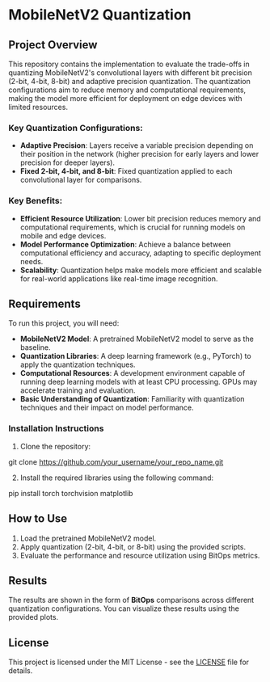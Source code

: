 # MobileNetV2 Quantization

## Project Overview

This repository contains the implementation to evaluate the trade-offs in quantizing MobileNetV2's convolutional layers with different bit precision (2-bit, 4-bit, 8-bit) and adaptive precision quantization. The quantization configurations aim to reduce memory and computational requirements, making the model more efficient for deployment on edge devices with limited resources.

### Key Quantization Configurations:
- **Adaptive Precision**: Layers receive a variable precision depending on their position in the network (higher precision for early layers and lower precision for deeper layers).
- **Fixed 2-bit, 4-bit, and 8-bit**: Fixed quantization applied to each convolutional layer for comparisons.

### Key Benefits:
- **Efficient Resource Utilization**: Lower bit precision reduces memory and computational requirements, which is crucial for running models on mobile and edge devices.
- **Model Performance Optimization**: Achieve a balance between computational efficiency and accuracy, adapting to specific deployment needs.
- **Scalability**: Quantization helps make models more efficient and scalable for real-world applications like real-time image recognition.

## Requirements

To run this project, you will need:
- **MobileNetV2 Model**: A pretrained MobileNetV2 model to serve as the baseline.
- **Quantization Libraries**: A deep learning framework (e.g., PyTorch) to apply the quantization techniques.
- **Computational Resources**: A development environment capable of running deep learning models with at least CPU processing. GPUs may accelerate training and evaluation.
- **Basic Understanding of Quantization**: Familiarity with quantization techniques and their impact on model performance.

### Installation Instructions

1. Clone the repository:


git clone https://github.com/your_username/your_repo_name.git



2. Install the required libraries using the following command:

pip install torch torchvision matplotlib



## How to Use

1. Load the pretrained MobileNetV2 model.
2. Apply quantization (2-bit, 4-bit, or 8-bit) using the provided scripts.
3. Evaluate the performance and resource utilization using BitOps metrics.

## Results

The results are shown in the form of **BitOps** comparisons across different quantization configurations. You can visualize these results using the provided plots.

## License

This project is licensed under the MIT License - see the [LICENSE](LICENSE) file for details.


